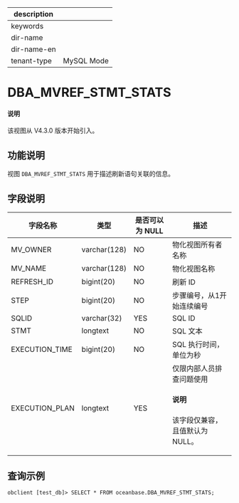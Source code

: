 |description||
|---|---|
|keywords||
|dir-name||
|dir-name-en||
|tenant-type|MySQL Mode|

# DBA_MVREF_STMT_STATS

<main id="notice" type='explain'>
<h4>说明</h4>
<p>该视图从 V4.3.0 版本开始引入。</p>
</main>

## 功能说明

视图 `DBA_MVREF_STMT_STATS` 用于描述刷新语句关联的信息。

## 字段说明

| **字段名称** | **类型** | **是否可以为 NULL** | **描述** |
| --- | --- | --- | --- |
| MV_OWNER | varchar(128) | NO | 物化视图所有者名称 |
| MV_NAME | varchar(128) | NO | 物化视图名称 |
| REFRESH_ID | bigint(20) | NO | 刷新 ID |
| STEP | bigint(20) | NO | 步骤编号，从1开始连续编号 |
| SQLID | varchar(32) | YES | SQL ID |
| STMT | longtext | NO | SQL 文本 |
| EXECUTION_TIME | bigint(20) | NO | SQL 执行时间，单位为秒 |
| EXECUTION_PLAN | longtext | YES | 仅限内部人员排查问题使用<main id="notice" type='explain'> <h4>说明</h4><p>该字段仅兼容，且值默认为 NULL。</p></main> |

## 查询示例

```shell
obclient [test_db]> SELECT * FROM oceanbase.DBA_MVREF_STMT_STATS;
```
